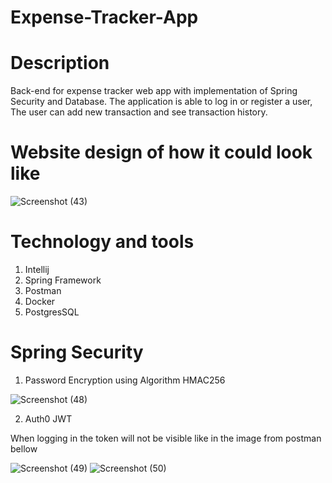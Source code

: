 # Expense-Tracker-App

# Description

Back-end for expense tracker web app with implementation of Spring Security and Database.
The application is able to log in or register a user,
The user can add new transaction and see transaction history.

# Website design of how it could look like
![Screenshot (43)](https://user-images.githubusercontent.com/95184489/156944103-4472cfaf-a27f-4b57-99ed-d4823683f505.png)

# Technology and tools

1. Intellij
2. Spring Framework
3. Postman
4. Docker
5. PostgresSQL

# Spring Security

1. Password Encryption using Algorithm HMAC256

![Screenshot (48)](https://user-images.githubusercontent.com/95184489/156944319-53ba8e05-5016-4fa4-9d7e-5e0cda2a262a.png)



2. Auth0 JWT

When logging in the token will not be visible like in the image from postman bellow

![Screenshot (49)](https://user-images.githubusercontent.com/95184489/156944388-a45ec8ba-2898-4df0-8504-849750d36856.png)
![Screenshot (50)](https://user-images.githubusercontent.com/95184489/156944534-613858e5-d45c-48e8-8101-3facc3cce412.png)


